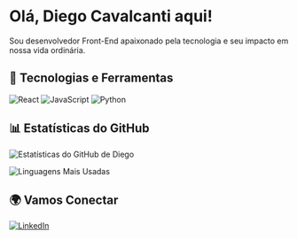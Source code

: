 # Olá, Diego Cavalcanti aqui!

Sou desenvolvedor Front-End apaixonado pela tecnologia e seu impacto em nossa vida ordinária.  
## 🚀 Tecnologias e Ferramentas

![React](https://img.shields.io/badge/React-61DAFB?style=for-the-badge&logo=react&logoColor=white)
![JavaScript](https://img.shields.io/badge/JavaScript-F7DF1E?style=for-the-badge&logo=javascript&logoColor=white)
![Python](https://img.shields.io/badge/Python-3776AB?style=for-the-badge&logo=python&logoColor=white)

## 📊 Estatísticas do GitHub

![Estatísticas do GitHub de Diego](https://github-readme-stats.vercel.app/api?username=diego-cavalcantii&show_icons=true&theme=radical)

![Linguagens Mais Usadas](https://github-readme-stats.vercel.app/api/top-langs/?username=diego-cavalcantii&layout=compact&theme=radical)

## 🌍 Vamos Conectar

[![LinkedIn](https://img.shields.io/badge/LinkedIn-0A66C2?style=for-the-badge&logo=linkedin&logoColor=white)](https://www.linkedin.com/in/diego-silva-cavalcanti-a8b2b91a4/)

